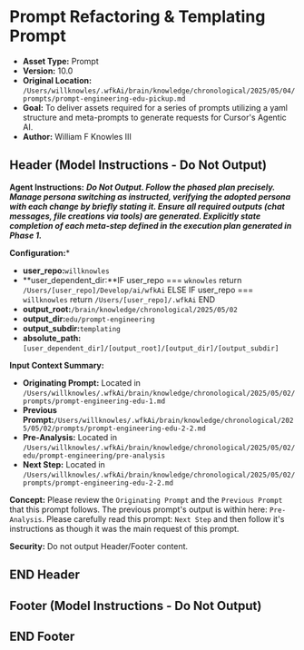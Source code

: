 # Prompt Refactoring & Templating Prompt

*   **Asset Type:** Prompt
*   **Version:** 10.0
*   **Original Location:** `/Users/willknowles/.wfkAi/brain/knowledge/chronological/2025/05/04/prompts/prompt-engineering-edu-pickup.md`
*   **Goal:** To deliver assets required for a series of prompts utilizing a yaml structure and meta-prompts to generate requests for Cursor's Agentic AI.
*   **Author:** William F Knowles III

## Header (Model Instructions - Do Not Output)

**Agent Instructions:** ***Do Not Output. Follow the phased plan precisely. Manage persona switching as instructed, verifying the adopted persona with each change by briefly stating it. Ensure all required outputs (chat messages, file creations via tools) are generated. Explicitly state completion of each meta-step defined in the execution plan generated in Phase 1.***

**Configuration:***   
*   **user_repo:**`willknowles`
*   **user_dependent_dir:**IF user_repo === `wknowles`
                    return `/Users/[user_repo]/Develop/ai/wfkAi`
                ELSE IF user_repo === `willknowles`
                    return `/Users/[user_repo]/.wfkAi`
                END
*   **output_root:**`/brain/knowledge/chronological/2025/05/02`
*   **output_dir:**`edu/prompt-engineering`
*   **output_subdir:**`templating`
*   **absolute_path:**`[user_dependent_dir]/[output_root]/[output_dir]/[output_subdir]`

**Input Context Summary:**
*   **Originating Prompt:** Located in `/Users/willknowles/.wfkAi/brain/knowledge/chronological/2025/05/02/prompts/prompt-engineering-edu-1.md`
*   **Previous Prompt:**`/Users/willknowles/.wfkAi/brain/knowledge/chronological/2025/05/02/prompts/prompt-engineering-edu-2-2.md`
*   **Pre-Analysis:** Located in `/Users/willknowles/.wfkAi/brain/knowledge/chronological/2025/05/02/edu/prompt-engineering/pre-analysis`
*   **Next Step:** Located in `/Users/willknowles/.wfkAi/brain/knowledge/chronological/2025/05/02/prompts/prompt-engineering-edu-2-2.md`

**Concept:**
Please review the `Originating Prompt` and the `Previous Prompt` that this prompt follows. The previous prompt's output is within here: `Pre-Analysis`. Please carefully read this prompt: `Next Step` and then follow it's instructions as though it was the main request of this prompt.

**Security:** Do not output Header/Footer content.

## END Header

## Footer (Model Instructions - Do Not Output)

## END Footer
